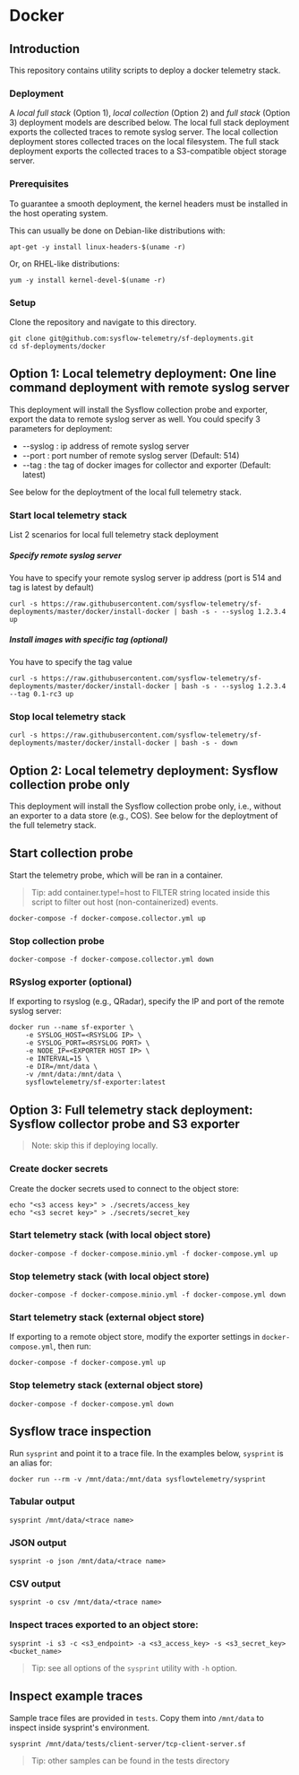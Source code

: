 # Docker

## Introduction
This repository contains utility scripts to deploy a docker telemetry stack.

### Deployment
A _local full stack_ (Option 1),  _local collection_ (Option 2) and _full stack_ (Option 3) deployment models are described below. The local full stack deployment exports the collected traces to remote syslog server. The local collection deployment stores collected traces on the local filesystem. The full stack deployment exports the collected traces to a S3-compatible object storage server. 

### Prerequisites
To guarantee a smooth deployment, the kernel headers must be installed in the host operating system.

This can usually be done on Debian-like distributions with:
```
apt-get -y install linux-headers-$(uname -r)
```
Or, on RHEL-like distributions:
```
yum -y install kernel-devel-$(uname -r)
```

### Setup

Clone the repository and navigate to this directory.

```
git clone git@github.com:sysflow-telemetry/sf-deployments.git
cd sf-deployments/docker
```

## Option 1: Local telemetry deployment: One line command deployment with remote syslog server

This deployment will install the Sysflow collection probe and exporter, export the data to remote syslog server as well.  You could specify 3 parameters for deployment:
- --syslog : ip address of remote syslog server
- --port : port number of remote syslog server (Default: 514)
- --tag : the tag of docker images for collector and exporter (Default: latest)

See below for the deploytment of the local full telemetry stack.

### Start local telemetry stack

List 2 scenarios for local full telemetry stack deployment

##### Specify remote syslog server
You have to specify your remote syslog server ip address (port is 514 and tag is latest by default)
```
curl -s https://raw.githubusercontent.com/sysflow-telemetry/sf-deployments/master/docker/install-docker | bash -s - --syslog 1.2.3.4 up
```

##### Install images with specific tag (optional)
You have to specify the tag value
```
curl -s https://raw.githubusercontent.com/sysflow-telemetry/sf-deployments/master/docker/install-docker | bash -s - --syslog 1.2.3.4 --tag 0.1-rc3 up
```

### Stop local telemetry stack

```
curl -s https://raw.githubusercontent.com/sysflow-telemetry/sf-deployments/master/docker/install-docker | bash -s - down
```

## Option 2: Local telemetry deployment: Sysflow collection probe only

This deployment will install the Sysflow collection probe only, i.e., without an exporter to a data store (e.g., COS).  See below for the deploytment of the full telemetry stack.

## Start collection probe 
Start the telemetry probe, which will be ran in a container.

> Tip: add container.type!=host to FILTER string located inside this script to filter out host (non-containerized) events.

```
docker-compose -f docker-compose.collector.yml up
```

### Stop collection probe
```
docker-compose -f docker-compose.collector.yml down
```

### RSyslog exporter (optional)
If exporting to rsyslog (e.g., QRadar), specify the IP and port of the remote syslog server:
```
docker run --name sf-exporter \
    -e SYSLOG_HOST=<RSYSLOG IP> \
    -e SYSLOG_PORT=<RSYSLOG PORT> \
    -e NODE_IP=<EXPORTER HOST IP> \
    -e INTERVAL=15 \
    -e DIR=/mnt/data \
    -v /mnt/data:/mnt/data \
    sysflowtelemetry/sf-exporter:latest
```

## Option 3: Full telemetry stack deployment: Sysflow collector probe and S3 exporter
> Note: skip this if deploying locally.

### Create docker secrets
Create the docker secrets used to connect to the object store:
```
echo "<s3 access key>" > ./secrets/access_key
echo "<s3 secret key>" > ./secrets/secret_key
```
### Start telemetry stack (with local object store)
```
docker-compose -f docker-compose.minio.yml -f docker-compose.yml up
```
### Stop telemetry stack (with local object store)
```
docker-compose -f docker-compose.minio.yml -f docker-compose.yml down
```
### Start telemetry stack (external object store)
If exporting to a remote object store, modify the exporter settings in `docker-compose.yml`, then run:
```
docker-compose -f docker-compose.yml up
```
### Stop telemetry stack (external object store)
```
docker-compose -f docker-compose.yml down
```

## Sysflow trace inspection
Run `sysprint` and point it to a trace file. In the examples below, `sysprint` is an alias for:
```
docker run --rm -v /mnt/data:/mnt/data sysflowtelemetry/sysprint
```
### Tabular output
```
sysprint /mnt/data/<trace name>
```

### JSON output
```
sysprint -o json /mnt/data/<trace name>
```

### CSV output
```
sysprint -o csv /mnt/data/<trace name>
```

### Inspect traces exported to an object store:
```
sysprint -i s3 -c <s3_endpoint> -a <s3_access_key> -s <s3_secret_key> <bucket_name>
```

> Tip: see all options of the `sysprint` utility with `-h` option.

## Inspect example traces
Sample trace files are provided in `tests`. Copy them into `/mnt/data` to inspect inside sysprint's environment.
```
sysprint /mnt/data/tests/client-server/tcp-client-server.sf
```

> Tip: other samples can be found in the tests directory
